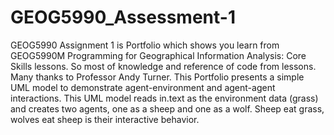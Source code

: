 # GEOG5990_Assessment-1
GEOG5990 Assignment 1 is Portfolio which shows you learn from GEOG5990M Programming for Geographical Information Analysis: Core Skills lessons.
So most of knowledge and reference of code from lessons. Many thanks to Professor Andy Turner.
This Portfolio presents a simple UML model to demonstrate agent-environment and agent-agent interactions.
This UML model reads in.text as the environment data (grass) and creates two agents, one as a sheep and one as a wolf.
Sheep eat grass, wolves eat sheep is their interactive behavior.
